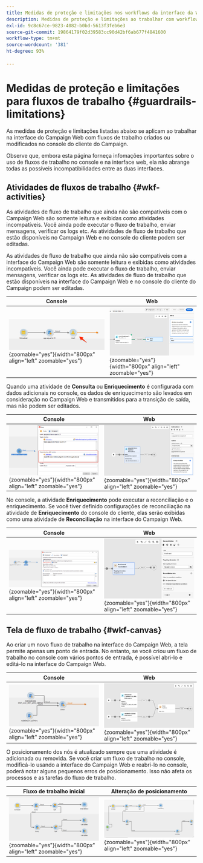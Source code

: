 ```yaml
---
title: Medidas de proteção e limitações nos workflows da interface da Web do Campaign
description: Medidas de proteção e limitações ao trabalhar com workflows na interface do usuário da Web do Campaign
exl-id: 9c8c67ce-9823-4082-b0bd-5613f3feb6e3
source-git-commit: 19864179f02d39583cc90d42bf6ab677f4841600
workflow-type: tm+mt
source-wordcount: '381'
ht-degree: 93%

---
```


# Medidas de proteção e limitações para fluxos de trabalho {#guardrails-limitations}

As medidas de proteção e limitações listadas abaixo se aplicam ao trabalhar na interface do Campaign Web com fluxos de trabalho criados ou modificados no console do cliente do Campaign.

Observe que, embora esta página forneça infomações importantes sobre o uso de fluxos de trabalho no console e na interface web, ela não abrange todas as possíveis incompatibilidades entre as duas interfaces.

## Atividades de fluxos de trabalho {#wkf-activities}

As atividades de fluxo de trabalho que ainda não são compatíveis com o Campaign Web são somente leitura e exibidas como atividades incompatíveis. Você ainda pode executar o fluxo de trabalho, enviar mensagens, verificar os logs etc. As atividades de fluxo de trabalho que estão disponíveis no Campaign Web e no console do cliente podem ser editadas.

As atividades de fluxo de trabalho que ainda não são compatíveis com a interface do Campaign Web são somente leitura e exibidas como atividades incompatíveis. Você ainda pode executar o fluxo de trabalho, enviar mensagens, verificar os logs etc. As atividades de fluxo de trabalho que estão disponíveis na interface do Campaign Web e no console do cliente do Campaign podem ser editadas.

| Console | Web |
| --- | --- |
| ![](assets/limitations-activities-console.png){zoomable=&quot;yes&quot;}{width="800px" align="left" zoomable="yes"} | ![](assets/limitations-activities-web.png){zoomable=&quot;yes&quot;}{width="800px" align="left" zoomable="yes"} |

Quando uma atividade de **Consulta** ou **Enriquecimento** é configurada com dados adicionais no console, os dados de enriquecimento são levados em consideração no Campaign Web e transmitidos para a transição de saída, mas não podem ser editados.

| Console | Web |
| --- | --- |
| ![](assets/limitations-options-console.png){zoomable=&quot;yes&quot;}{width="800px" align="left" zoomable="yes"} | ![](assets/limitations-options-web.png){zoomable=&quot;yes&quot;}{width="800px" align="left" zoomable="yes"} |

No console, a atividade **Enriquecimento** pode executar a reconciliação e o enriquecimento. Se você tiver definido configurações de reconciliação na atividade de **Enriquecimento** do console do cliente, elas serão exibidas como uma atividade de **Reconciliação** na interface do Campaign Web.

| Console | Web |
| --- | --- |
| ![](assets/limitations-enrichment-console.png){zoomable=&quot;yes&quot;}{width="800px" align="left" zoomable="yes"} | ![](assets/limitations-enrichment-web.png){zoomable=&quot;yes&quot;}{width="800px" align="left" zoomable="yes"} |

## Tela de fluxo de trabalho {#wkf-canvas}

Ao criar um novo fluxo de trabalho na interface do Campaign Web, a tela permite apenas um ponto de entrada. No entanto, se você criou um fluxo de trabalho no console com vários pontos de entrada, é possível abri-lo e editá-lo na interface do Campaign Web.

| Console | Web |
| --- | --- |
| ![](assets/limitations-multiple-console.png){zoomable=&quot;yes&quot;}{width="800px" align="left" zoomable="yes"} | ![](assets/limitations-multiple-web.png){zoomable=&quot;yes&quot;}{width="800px" align="left" zoomable="yes"} |

O posicionamento dos nós é atualizado sempre que uma atividade é adicionada ou removida. Se você criar um fluxo de trabalho no console, modificá-lo usando a interface do Campaign Web e reabri-lo no console, poderá notar alguns pequenos erros de posicionamento. Isso não afeta os processos e as tarefas do fluxo de trabalho.

| Fluxo de trabalho inicial | Alteração de posicionamento |
| --- | --- |
| ![](assets/limitations-positioning1.png){zoomable=&quot;yes&quot;}{width="800px" align="left" zoomable="yes"} | ![](assets/limitations-positioning2.png){zoomable=&quot;yes&quot;}{width="800px" align="left" zoomable="yes"} |
